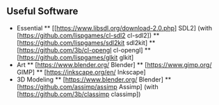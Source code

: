 ## Useful Software

* Essential
    ** [[https://www.libsdl.org/download-2.0.php] SDL2] (with [https://github.com/lispgames/cl-sdl2 cl-sdl2])
    ** [https://github.com/lispgames/sdl2kit sdl2kit]
    ** [https://github.com/3b/cl-opengl cl-opengl]
    ** [https://github.com/lispgames/glkit glkit]
* Art
    ** [https://www.blender.org/ Blender]
    ** [https://www.gimp.org/ GIMP]
    ** [https://inkscape.org/en/ Inkscape]
* 3D Modeling
    ** [https://www.blender.org/ Blender]
    ** [https://github.com/assimp/assimp Assimp] (with [https://github.com/3b/classimp classimp])